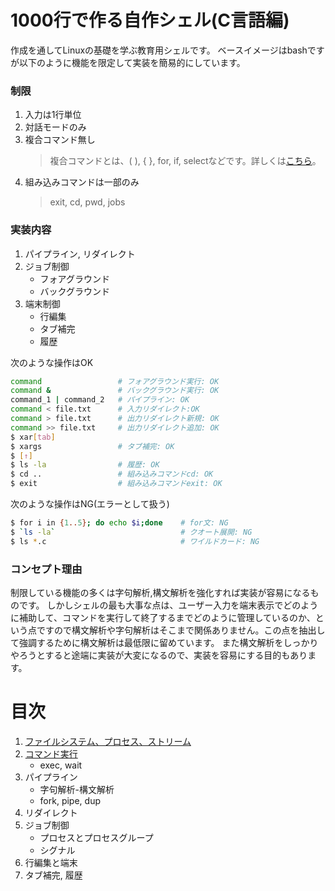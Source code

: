 # 1000行で作る自作シェル(C言語編)
作成を通してLinuxの基礎を学ぶ教育用シェルです。
ベースイメージはbashですが以下のように機能を限定して実装を簡易的にしています。

### 制限
1. 入力は1行単位
2. 対話モードのみ
3. 複合コマンド無し
    > 複合コマンドとは、( ), { }, for, if, selectなどです。詳しくは[こちら](https://linuxjm.osdn.jp/html/GNU_bash/man1/bash.1.html)。
4. 組み込みコマンドは一部のみ
    > exit, cd, pwd, jobs

### 実装内容
1. パイプライン, リダイレクト
2. ジョブ制御
    * フォアグラウンド
    * バックグラウンド
3. 端末制御
    * 行編集
    * タブ補完
    * 履歴


次のような操作はOK
```sh
command                 # フォアグラウンド実行: OK
command &               # バックグラウンド実行: OK
command_1 | command_2   # パイプライン: OK
command < file.txt      # 入力リダイレクト:OK
command > file.txt      # 出力リダイレクト新規: OK
command >> file.txt     # 出力リダイレクト追加: OK
$ xar[tab]
$ xargs                 # タブ補完: OK
$ [↑]          
$ ls -la                # 履歴: OK 
$ cd ..                 # 組み込みコマンドcd: OK
$ exit                  # 組み込みコマンドexit: OK
```

次のような操作はNG(エラーとして扱う)

```sh
$ for i in {1..5}; do echo $i;done    # for文: NG
$ `ls -la`                            # クオート展開: NG
$ ls *.c                              # ワイルドカード: NG
```

### コンセプト理由
制限している機能の多くは字句解析,構文解析を強化すれば実装が容易になるものです。
しかしシェルの最も大事な点は、ユーザー入力を端末表示でどのように補助して、コマンドを実行して終了するまでどのように管理しているのか、という点ですので構文解析や字句解析はそこまで関係ありません。この点を抽出して強調するために構文解析は最低限に留めています。
また構文解析をしっかりやろうとすると途端に実装が大変になるので、実装を容易にする目的もあります。

# 目次
1. [ファイルシステム、プロセス、ストリーム](/doc/linux.md)
2. [コマンド実行](/doc/command_execution.md)
    * exec, wait
3. パイプライン
    * 字句解析-構文解析
    * fork, pipe, dup
4. リダイレクト
5. ジョブ制御
    * プロセスとプロセスグループ
    * シグナル
6. 行編集と端末
7. タブ補完, 履歴